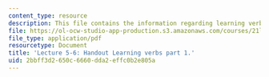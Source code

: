 ```yaml
---
content_type: resource
description: This file contains the information regarding learning verbs, part 1 handout.
file: https://ol-ocw-studio-app-production.s3.amazonaws.com/courses/21l-705-major-authors-old-english-and-beowulf-spring-2014/2bbff3d2650c6660dda2effc0b2e805a_MIT21L_705S14_Learn_verbs.pdf
file_type: application/pdf
resourcetype: Document
title: 'Lecture 5-6: Handout Learning verbs part 1.'
uid: 2bbff3d2-650c-6660-dda2-effc0b2e805a
---
```

